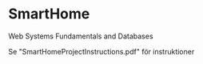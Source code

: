 # SmartHome
Web Systems Fundamentals and Databases

Se "SmartHomeProjectInstructions.pdf" för instruktioner
